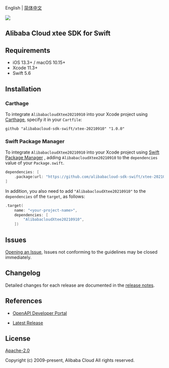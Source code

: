 English | [简体中文](README-CN.md)

![](https://aliyunsdk-pages.alicdn.com/icons/AlibabaCloud.svg)

## Alibaba Cloud xtee SDK for Swift

## Requirements

- iOS 13.3+ / macOS 10.15+
- Xcode 11.3+
- Swift 5.6

## Installation

### Carthage

To integrate `AlibabacloudXtee20210910` into your Xcode project using [Carthage](https://github.com/Carthage/Carthage), specify it in your `Cartfile`:

```ogdl
github "alibabacloud-sdk-swift/xtee-20210910" "1.0.0"
```

### Swift Package Manager

To integrate `AlibabacloudXtee20210910` into your Xcode project using [Swift Package Manager](https://swift.org/package-manager/) , adding `AlibabacloudXtee20210910` to the `dependencies` value of your `Package.swift`.

```swift
dependencies: [
    .package(url: "https://github.com/alibabacloud-sdk-swift/xtee-20210910.git", from: "1.0.0")
]
```

In addition, you also need to add `"AlibabacloudXtee20210910"` to the `dependencies` of the `target`, as follows:

```swift
.target(
    name: "<your-project-name>",
    dependencies: [
        "AlibabacloudXtee20210910",
    ])
```

## Issues

[Opening an Issue](https://github.com/alibabacloud-sdk-swift/xtee-20210910/issues/new), Issues not conforming to the guidelines may be closed immediately.

## Changelog

Detailed changes for each release are documented in the [release notes](./ChangeLog.txt).

## References

* [OpenAPI Developer Portal](https://next.api.alibabacloud.com/home)
- [Latest Release](https://github.com/alibabacloud-sdk-swift/xtee-20210910)

## License

[Apache-2.0](http://www.apache.org/licenses/LICENSE-2.0)

Copyright (c) 2009-present, Alibaba Cloud All rights reserved.
